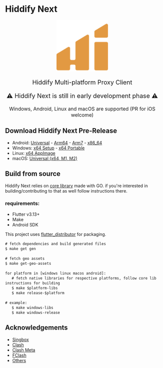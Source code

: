 # Hiddify Next

<p align="center"><img src="assets/images/logo.svg" width="168"/></p>

<p align="center" style="font-size: 20px">Hiddify Multi-platform Proxy Client</p>
<p align="center" style="font-size: 20px">⚠️ Hiddify Next is still in early development phase ⚠️</p>
<p align="center" style="font-size: 16px">Windows, Android, Linux and macOS are supported (PR for iOS welcome)</p>

## Download Hiddify Next Pre-Release 
- Android: [Universal](https://github.com/hiddify/hiddify-next/releases/download/draft/hiddify-android-universal.apk) - [Arm64](https://github.com/hiddify/hiddify-next/releases/download/draft/hiddify-android-arm64.apk) - [Arm7](https://github.com/hiddify/hiddify-next/releases/download/draft/hiddify-android-arm7.apk)  - [x86_64](https://github.com/hiddify/hiddify-next/releases/download/draft/hiddify-android-x86_64.apk)
- Windows: [x64 Setup](https://github.com/hiddify/hiddify-next/releases/download/draft/hiddify-windows-x64-setup.exe) - [x64 Portable](https://github.com/hiddify/hiddify-next/releases/download/draft/hiddify-windows-x64-portable.zip)
- Linux: [x64 AppImage](https://github.com/hiddify/hiddify-next/releases/download/draft/hiddify-linux-x64.AppImage.zip)
- macOS: [Universal (x64, M1, M2)](https://github.com/hiddify/hiddify-next/releases/download/draft/hiddify-macos-universal.dmg)

## Build from source

Hiddify Next relies on [core library](https://github.com/hiddify/hiddify-next-core) made with GO. if you're interested in building/contributing to that as well follow instructions there.

### requirements:
  - Flutter v3.13+
  - Make
  - Android SDK
<!-- - GO v1.21+ -->
<!-- - GCC -->
<!-- - MinGW-w64 -->
<!-- - Android SDK (with CMake and NDK) -->

  This project uses [flutter_distributor](https://github.com/leanflutter/flutter_distributor) for packaging.

  ```shell
  # fetch dependencies and build generated files
  $ make get gen

  # fetch geo assets
  $ make get-geo-assets

  for platform in [windows linux macos android]:
     # fetch native libraries for respective platforms, follow core lib instructions for building
     $ make $platform-libs
     $ make release-$platform
  
  # example:
     $ make windows-libs
     $ make windows-release
  ```

## Acknowledgements
  - [Singbox](https://github.com/SagerNet/sing-box)
  - [Clash](https://github.com/Dreamacro/clash)
  - [Clash Meta](https://github.com/MetaCubeX/Clash.Meta)
  - [FClash](https://github.com/Fclash/Fclash)
  - [Others](./pubspec.yaml)
